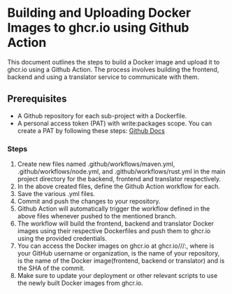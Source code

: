 # Building and Uploading Docker Images to ghcr.io using Github Action
This document outlines the steps to build a Docker image and upload it to ghcr.io using a Github Action. The process involves building the frontend, backend and using a translator service to communicate with them.

## Prerequisites
- A Github repository for each sub-project with a Dockerfile.
- A personal access token (PAT) with write:packages scope. You can create a PAT by following these steps: [Github Docs ](https://docs.github.com/en/authentication/keeping-your-account-and-data-secure/managing-your-personal-access-tokens)

### Steps
1. Create new files named .github/workflows/maven.yml, .github/workflows/node.yml, and .github/workflows/rust.yml in the main project directory for the backend, frontend and translator respectively.
2.  In the above created files, define the Github Action workflow for each.
3. Save the various .yml files.
4. Commit and push the changes to your repository.
5. Github Action will automatically trigger the workflow defined in the above files whenever pushed to the mentioned branch.
6. The workflow will build the frontend, backend and translator Docker images using their respective Dockerfiles and push them to ghcr.io using the provided credentials.
7. You can access the Docker images on ghcr.io at ghcr.io/<owner>/<repository>/<image>:<tag>, where <owner> is your GitHub username or organization, <repository> is the name of your repository, <image> is the name of the Docker image(frontend, backend or translator) and <tag> is the SHA of the commit.
8. Make sure to update your deployment or other relevant scripts to use the newly built Docker images from ghcr.io.